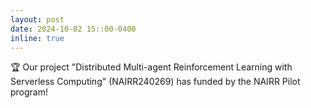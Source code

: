 ```yaml
---
layout: post
date: 2024-10-02 15::00-0400
inline: true
---
```


:trophy: Our project "Distributed Multi-agent Reinforcement Learning with Serverless Computing" (NAIRR240269) has funded by the NAIRR Pilot program! 
